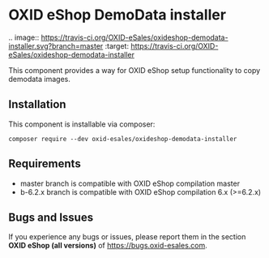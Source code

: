 # OXID eShop DemoData installer

.. image:: https://travis-ci.org/OXID-eSales/oxideshop-demodata-installer.svg?branch=master
    :target: https://travis-ci.org/OXID-eSales/oxideshop-demodata-installer

This component provides a way for OXID eShop setup functionality to copy demodata images.

## Installation
  
This component is installable via composer:

```
composer require --dev oxid-esales/oxideshop-demodata-installer
```

## Requirements

* master branch is compatible with OXID eShop compilation master
* b-6.2.x branch is compatible with OXID eShop compilation 6.x (>=6.2.x)

Bugs and Issues
---------------

If you experience any bugs or issues, please report them in the section **OXID eShop (all versions)** of https://bugs.oxid-esales.com.

